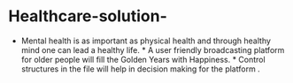 # Healthcare-solution-
* Mental health is as important as physical health and through healthy mind one can lead a healthy life.  * A user friendly broadcasting platform for older people will fill the Golden Years with Happiness. * Control structures in the file will help in decision making for the platform .
